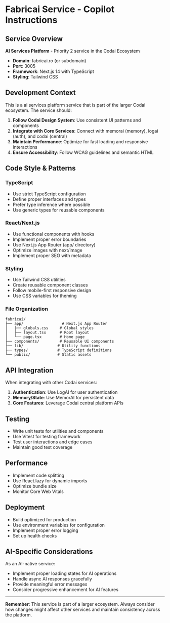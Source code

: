 # Fabricai Service - Copilot Instructions

## Service Overview

**AI Services Platform** - Priority 2 service in the Codai Ecosystem

- **Domain**: fabricai.ro (or subdomain)
- **Port**: 3005
- **Framework**: Next.js 14 with TypeScript
- **Styling**: Tailwind CSS

## Development Context

This is a ai services platform service that is part of the larger Codai ecosystem. The service should:

1. **Follow Codai Design System**: Use consistent UI patterns and components
2. **Integrate with Core Services**: Connect with memorai (memory), logai (auth), and codai (central)
3. **Maintain Performance**: Optimize for fast loading and responsive interactions
4. **Ensure Accessibility**: Follow WCAG guidelines and semantic HTML

## Code Style & Patterns

### TypeScript
- Use strict TypeScript configuration
- Define proper interfaces and types
- Prefer type inference where possible
- Use generic types for reusable components

### React/Next.js
- Use functional components with hooks
- Implement proper error boundaries
- Use Next.js App Router (app/ directory)
- Optimize images with next/image
- Implement proper SEO with metadata

### Styling
- Use Tailwind CSS utilities
- Create reusable component classes
- Follow mobile-first responsive design
- Use CSS variables for theming

### File Organization
```
fabricai/
├── app/                 # Next.js App Router
│   ├── globals.css     # Global styles
│   ├── layout.tsx      # Root layout
│   └── page.tsx        # Home page
├── components/         # Reusable UI components
├── lib/               # Utility functions
├── types/             # TypeScript definitions
└── public/            # Static assets
```

## API Integration

When integrating with other Codai services:

1. **Authentication**: Use LogAI for user authentication
2. **Memory/State**: Use MemorAI for persistent data
3. **Core Features**: Leverage Codai central platform APIs

## Testing

- Write unit tests for utilities and components
- Use Vitest for testing framework
- Test user interactions and edge cases
- Maintain good test coverage

## Performance

- Implement code splitting
- Use React.lazy for dynamic imports
- Optimize bundle size
- Monitor Core Web Vitals

## Deployment

- Build optimized for production
- Use environment variables for configuration
- Implement proper error logging
- Set up health checks

## AI-Specific Considerations

As an AI-native service:
- Implement proper loading states for AI operations
- Handle async AI responses gracefully
- Provide meaningful error messages
- Consider progressive enhancement for AI features

---

**Remember**: This service is part of a larger ecosystem. Always consider how changes might affect other services and maintain consistency across the platform.
